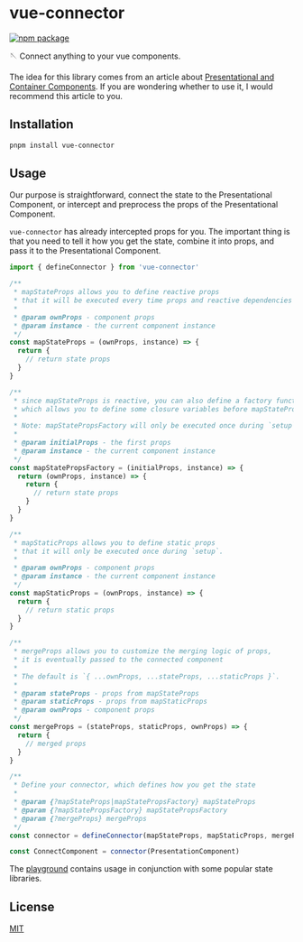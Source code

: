 # vue-connector

<a href="https://npmjs.com/package/vue-connector"><img src="https://badgen.net/npm/v/vue-connector?color=blue" alt="npm package"></a>

🪡 Connect anything to your vue components.

The idea for this library comes from an article about [Presentational and Container Components](https://medium.com/@dan_abramov/smart-and-dumb-components-7ca2f9a7c7d0). If you are wondering whether to use it, I would recommend this article to you.

## Installation

```bash
pnpm install vue-connector
```

## Usage

Our purpose is straightforward, connect the state to the Presentational Component, or intercept and preprocess the props of the Presentational Component.

`vue-connector` has already intercepted props for you. The important thing is that you need to tell it how you get the state, combine it into props, and pass it to the Presentational Component.

```js
import { defineConnector } from 'vue-connector'

/**
 * mapStateProps allows you to define reactive props
 * that it will be executed every time props and reactive dependencies inside mapStateProps change
 *
 * @param ownProps - component props
 * @param instance - the current component instance
 */
const mapStateProps = (ownProps, instance) => {
  return {
    // return state props
  }
}

/**
 * since mapStateProps is reactive, you can also define a factory function,
 * which allows you to define some closure variables before mapStateProps is executed
 *
 * Note: mapStatePropsFactory will only be executed once during `setup`
 *
 * @param initialProps - the first props
 * @param instance - the current component instance
 */
const mapStatePropsFactory = (initialProps, instance) => {
  return (ownProps, instance) => {
    return {
      // return state props
    }
  }
}

/**
 * mapStaticProps allows you to define static props
 * that it will only be executed once during `setup`.
 *
 * @param ownProps - component props
 * @param instance - the current component instance
 */
const mapStaticProps = (ownProps, instance) => {
  return {
    // return static props
  }
}

/**
 * mergeProps allows you to customize the merging logic of props,
 * it is eventually passed to the connected component
 *
 * The default is `{ ...ownProps, ...stateProps, ...staticProps }`.
 *
 * @param stateProps - props from mapStateProps
 * @param staticProps - props from mapStaticProps
 * @param ownProps - component props
 */
const mergeProps = (stateProps, staticProps, ownProps) => {
  return {
    // merged props
  }
}

/**
 * Define your connector, which defines how you get the state
 *
 * @param {?mapStateProps|mapStatePropsFactory} mapStateProps
 * @param {?mapStatePropsFactory} mapStatePropsFactory
 * @param {?mergeProps} mergeProps
 */
const connector = defineConnector(mapStateProps, mapStaticProps, mergeProps)

const ConnectComponent = connector(PresentationComponent)
```

The [playground](./playground) contains usage in conjunction with some popular state libraries.

## License

[MIT](./LICENSE)
